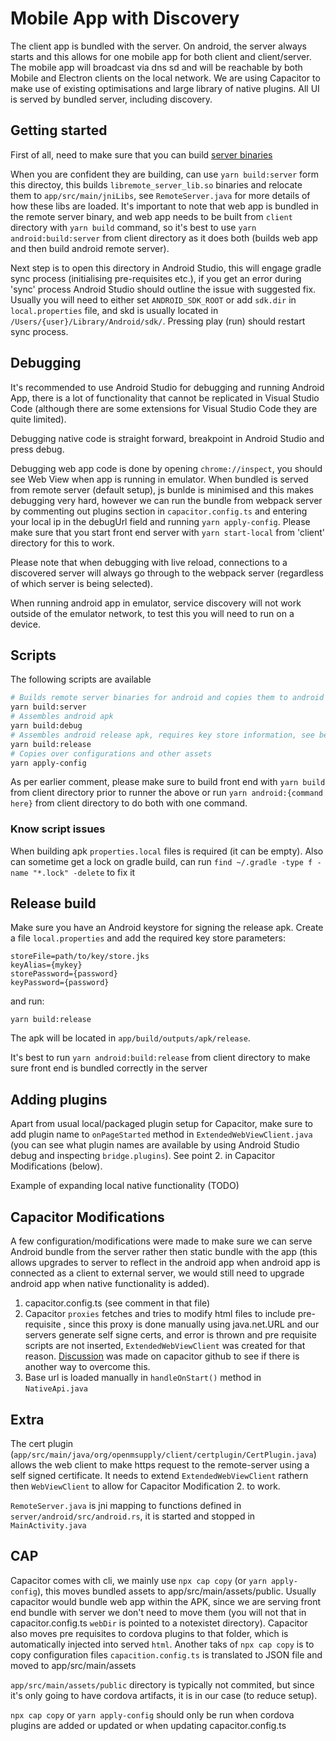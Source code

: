 # Mobile App with Discovery

The client app is bundled with the server. On android, the server always starts and this allows for one mobile app for both client and client/server. The mobile app will broadcast via dns sd and will be reachable by both Mobile and Electron clients on the local network. We are using Capacitor to make use of existing optimisations and large library of native plugins. All UI is served by bundled server, including discovery.

## Getting started

First of all, need to make sure that you can build [server binaries](../../../server/android/README.md)

When you are confident they are building, can use `yarn build:server` form this directoy, this builds `libremote_server_lib.so` binaries and relocate them to `app/src/main/jniLibs`, see `RemoteServer.java` for more details of how these libs are loaded. It's important to note that web app is bundled in the remote server binary, and web app needs to be built from `client` directory with `yarn build` command, so it's best to use `yarn android:build:server` from client directory as it does both (builds web app and then build android remote server).

Next step is to open this directory in Android Studio, this will engage gradle sync process (initialising pre-requisites etc.), if you get an error during 'sync' process Android Studio should outline the issue with suggested fix. Usually you will need to either set `ANDROID_SDK_ROOT` or add `sdk.dir` in `local.properties` file, and skd is usually located in `/Users/{user}/Library/Android/sdk/`. Pressing play (run) should restart sync process.

## Debugging

It's recommended to use Android Studio for debugging and running Android App, there is a lot of functionality that cannot be replicated in Visual Studio Code (although there are some extensions for Visual Studio Code they are quite limited).

Debugging native code is straight forward, breakpoint in Android Studio and press debug. 

Debugging web app code is done by opening `chrome://inspect`, you should see Web View when app is running in emulator. When bundled is served from remote server (default setup), js bunlde is minimised and this makes debugging very hard, however we can run the bundle from webpack server by commenting out plugins section in `capacitor.config.ts` and entering your local ip in the debugUrl field and running `yarn apply-config`. Please make sure that you start front end server with `yarn start-local` from 'client' directory for this to work.

Please note that when debugging with live reload, connections to a discovered server will always go through to the webpack server (regardless of which server is being selected).

When running android app in emulator, service discovery will not work outside of the emulator network, to test this you will need to run on a device.

## Scripts

The following scripts are available 

```bash
# Builds remote server binaries for android and copies them to android package
yarn build:server
# Assembles android apk
yarn build:debug
# Assembles android release apk, requires key store information, see below
yarn build:release
# Copies over configurations and other assets
yarn apply-config
```

As per earlier comment, please make sure to build front end with `yarn build` from client directory prior to runner the above or run `yarn android:{command here}` from client directory to do both with one command. 

### Know script issues

When building apk `properties.local` files is required (it can be empty). Also can sometime get a lock on gradle build, can run `find ~/.gradle -type f -name "*.lock" -delete` to fix it

## Release build

Make sure you have an Android keystore for signing the release apk.
Create a file `local.properties` and add the required key store parameters:

```
storeFile=path/to/key/store.jks
keyAlias={mykey}
storePassword={password}
keyPassword={password}
```

and run:

```
yarn build:release
```

The apk will be located in `app/build/outputs/apk/release`.

It's best to run `yarn android:build:release` from client directory to make sure front end is bundled correctly in the server

## Adding plugins

Apart from usual local/packaged plugin setup for Capacitor, make sure to add plugin name to `onPageStarted` method in `ExtendedWebViewClient.java` (you can see what plugin names are available by using Android Studio debug and inspecting `bridge.plugins`). See point 2. in Capacitor Modifications (below).

Example of expanding local native functionality (TODO)

## Capacitor Modifications

A few configuration/modifications were made to make sure we can serve Android bundle from the server rather then static bundle with the app (this allows upgrades to server to reflect in the android app when android app is connected as a client to external server, we would still need to upgrade android app when native functionality is added).

1. capacitor.config.ts (see comment in that file)
2. Capacitor `proxies` fetches and tries to modify html files to include pre-requisite <scripts>, since this proxy is done manually using java.net.URL and our servers generate self signe certs, and error is thrown and pre requisite scripts are not inserted, `ExtendedWebViewClient` was created for that reason. [Discussion](https://github.com/ionic-team/capacitor/discussions/6166) was made on capacitor github to see if there is another way to overcome this.
3. Base url is loaded manually in `handleOnStart()` method in `NativeApi.java` 

## Extra

The cert plugin (`app/src/main/java/org/openmsupply/client/certplugin/CertPlugin.java`) allows the web client to make https request to the remote-server using a self signed certificate. It needs to extend `ExtendedWebViewClient` rathern then `WebViewClient` to allow for Capacitor Modification 2. to work.

`RemoteServer.java` is jni mapping to functions defined in `server/android/src/android.rs`, it is started and stopped in `MainActivity.java`

## CAP

Capacitor comes with cli, we mainly use `npx cap copy` (or `yarn apply-config`), this moves bundled assets to app/src/main/assets/public. Usually capacitor would bundle web app within the APK, since we are serving front end bundle with server we don't need to move them (you will not that in capacitor.config.ts `webDir` is pointed to a notexistet directory). Capacitor also moves pre requisites to cordova plugins to that folder, which is automatically injected into served `html`. Another taks of `npx cap copy` is to copy configuration files `capacition.config.ts` is translated to JSON file and moved to app/src/main/assets


`app/src/main/assets/public` directory is typically not commited, but since it's only going to have cordova artifacts, it is in our case (to reduce setup). 


`npx cap copy` or `yarn apply-config` should only be run when cordova plugins are added or updated or when updating capacitor.config.ts